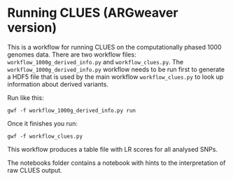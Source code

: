 
# Running CLUES (ARGweaver version)

This is a workflow for running CLUES on the computationally phased 1000 genomes data. There are two workflow files: `workflow_1000g_derived_info.py` and `workflow_clues.py`. The `workflow_1000g_derived_info.py` workflow needs to be run first to generate a HDF5 file that is used by the main workflow `workflow_clues.py` to look up information about derived variants.

Run like this:

    gwf -f workflow_1000g_derived_info.py run

Once it finishes you run:

    gwf -f workflow_clues.py

This workflow produces a table file with LR scores for all analysed SNPs.

The notebooks folder contains a notebook with hints to the interpretation of raw CLUES output.
